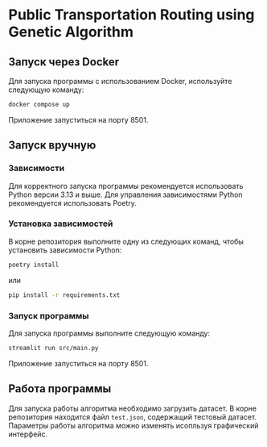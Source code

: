 # Public Transportation Routing using Genetic Algorithm

## Запуск через Docker

Для запуска программы с использованием Docker, используйте следующую команду:

```bash
docker compose up
```

Приложение запуститься на порту 8501.

## Запуск вручную

### Зависимости

Для корректного запуска программы рекомендуется использовать Python версии 3.13 и выше. Для управления зависимостями Python рекомендуется использовать Poetry.

### Установка зависимостей

В корне репозитория выполните одну из следующих команд, чтобы установить зависимости Python:

```bash
poetry install
```

или

```bash
pip install -r requirements.txt
```

### Запуск программы

Для запуска программы выполните следующую команду:

```bash
streamlit run src/main.py
```

Приложение запуститься на порту 8501.

## Работа программы

Для запуска работы алгоритма необходимо загрузить датасет. В корне репозитория находится файл `test.json`, содержащий тестовый датасет. Параметры работы алгоритма можно изменять исопльзуя графический интерфейс.
